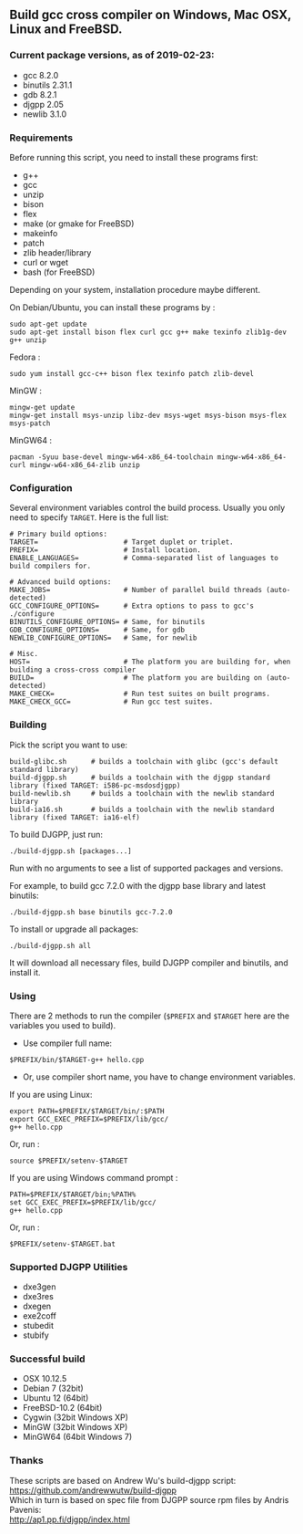 ## Build gcc cross compiler on Windows, Mac OSX, Linux and FreeBSD.

### Current package versions, as of 2019-02-23:

* gcc 8.2.0
* binutils 2.31.1
* gdb 8.2.1
* djgpp 2.05
* newlib 3.1.0

### Requirements

Before running this script, you need to install these programs first:

* g++
* gcc
* unzip
* bison
* flex
* make (or gmake for FreeBSD)
* makeinfo
* patch
* zlib header/library
* curl or wget
* bash (for FreeBSD)

Depending on your system, installation procedure maybe different.

On Debian/Ubuntu, you can install these programs by :

```
sudo apt-get update
sudo apt-get install bison flex curl gcc g++ make texinfo zlib1g-dev g++ unzip
```

Fedora :

```
sudo yum install gcc-c++ bison flex texinfo patch zlib-devel
```

MinGW :

```
mingw-get update
mingw-get install msys-unzip libz-dev msys-wget msys-bison msys-flex msys-patch
```

MinGW64 :

```
pacman -Syuu base-devel mingw-w64-x86_64-toolchain mingw-w64-x86_64-curl mingw-w64-x86_64-zlib unzip
```

### Configuration

Several environment variables control the build process. Usually you only need to specify `TARGET`. Here is the full list:
```
# Primary build options:
TARGET=                     # Target duplet or triplet.
PREFIX=                     # Install location.
ENABLE_LANGUAGES=           # Comma-separated list of languages to build compilers for.

# Advanced build options:
MAKE_JOBS=                  # Number of parallel build threads (auto-detected)
GCC_CONFIGURE_OPTIONS=      # Extra options to pass to gcc's ./configure
BINUTILS_CONFIGURE_OPTIONS= # Same, for binutils
GDB_CONFIGURE_OPTIONS=      # Same, for gdb
NEWLIB_CONFIGURE_OPTIONS=   # Same, for newlib

# Misc.
HOST=                       # The platform you are building for, when building a cross-cross compiler
BUILD=                      # The platform you are building on (auto-detected)
MAKE_CHECK=                 # Run test suites on built programs.
MAKE_CHECK_GCC=             # Run gcc test suites.
```

### Building

Pick the script you want to use:
```
build-glibc.sh      # builds a toolchain with glibc (gcc's default standard library)
build-djgpp.sh      # builds a toolchain with the djgpp standard library (fixed TARGET: i586-pc-msdosdjgpp)
build-newlib.sh     # builds a toolchain with the newlib standard library
build-ia16.sh       # builds a toolchain with the newlib standard library (fixed TARGET: ia16-elf)
```

To build DJGPP, just run:
```
./build-djgpp.sh [packages...]
```
Run with no arguments to see a list of supported packages and versions.

For example, to build gcc 7.2.0 with the djgpp base library and latest binutils:
```
./build-djgpp.sh base binutils gcc-7.2.0
```

To install or upgrade all packages:
```
./build-djgpp.sh all
```

It will download all necessary files, build DJGPP compiler and binutils, and install it.

### Using

There are 2 methods to run the compiler (`$PREFIX` and `$TARGET` here are the variables you used to build).

* Use compiler full name:

```
$PREFIX/bin/$TARGET-g++ hello.cpp
```

* Or, use compiler short name, you have to change environment variables.

If you are using Linux:
```
export PATH=$PREFIX/$TARGET/bin/:$PATH
export GCC_EXEC_PREFIX=$PREFIX/lib/gcc/
g++ hello.cpp
```
Or, run :

```
source $PREFIX/setenv-$TARGET
```

If you are using Windows command prompt :

```
PATH=$PREFIX/$TARGET/bin;%PATH%
set GCC_EXEC_PREFIX=$PREFIX/lib/gcc/
g++ hello.cpp
```

Or, run :

```
$PREFIX/setenv-$TARGET.bat
```

### Supported DJGPP Utilities
* dxe3gen
* dxe3res
* dxegen
* exe2coff
* stubedit
* stubify

### Successful build

* OSX 10.12.5
* Debian 7 (32bit)
* Ubuntu 12 (64bit)
* FreeBSD-10.2 (64bit)
* Cygwin (32bit Windows XP)
* MinGW (32bit Windows XP)
* MinGW64 (64bit Windows 7)

### Thanks

These scripts are based on Andrew Wu's build-djgpp script:  
<https://github.com/andrewwutw/build-djgpp>  
Which in turn is based on spec file from DJGPP source rpm files by Andris Pavenis:  
<http://ap1.pp.fi/djgpp/index.html>
